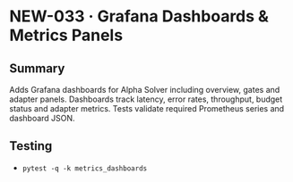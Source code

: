 # NEW-033 · Grafana Dashboards & Metrics Panels

## Summary
Adds Grafana dashboards for Alpha Solver including overview, gates and
adapter panels. Dashboards track latency, error rates, throughput,
budget status and adapter metrics. Tests validate required Prometheus
series and dashboard JSON.

## Testing
- `pytest -q -k metrics_dashboards`
